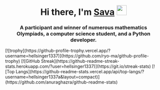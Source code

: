<h1 align="center">Hi there, I'm <a href="https://t.me/hellsinger1337" target="_blank">Sava</a> 
<img src="https://github.com/blackcater/blackcater/raw/main/images/Hi.gif" height="32"/></h1>
<h3 align="center">A participant and winner of numerous mathematics Olympiads, a computer science student, and a Python developer.</h3>
[![trophy](https://github-profile-trophy.vercel.app/?username=hellsinger1337)](https://github.com/ryo-ma/github-profile-trophy)
[![GitHub Streak](https://github-readme-streak-stats.herokuapp.com/?user=hellsinger1337)](https://git.io/streak-stats)
[![Top Langs](https://github-readme-stats.vercel.app/api/top-langs/?username=hellsinger1337a&layout=compact)](https://github.com/anuraghazra/github-readme-stats)
<!--
**hellsinger1337/hellsinger1337** is a ✨ _special_ ✨ repository because its `README.md` (this file) appears on your GitHub profile.

Here are some ideas to get you started:

- 🔭 I’m currently working on ...
- 🌱 I’m currently learning ...
- 👯 I’m looking to collaborate on ...
- 🤔 I’m looking for help with ...
- 💬 Ask me about ...
- 📫 How to reach me: ...
- 😄 Pronouns: ...
- ⚡ Fun fact: ...
-->
